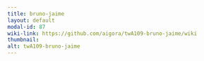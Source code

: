 ```yaml
---
title: bruno-jaime
layout: default
modal-id: 87
wiki-link: https://github.com/aigora/twA109-bruno-jaime/wiki
thumbnail: 
alt: twA109-bruno-jaime
---
```

